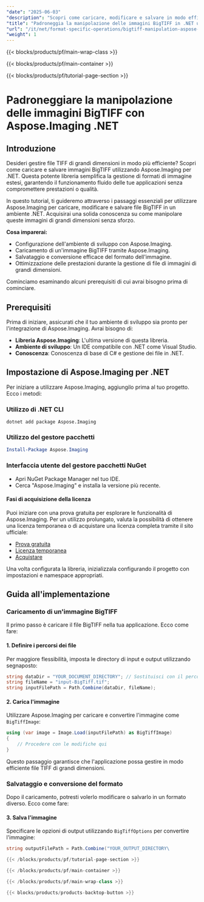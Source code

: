 ```yaml
---
"date": "2025-06-03"
"description": "Scopri come caricare, modificare e salvare in modo efficiente le immagini BigTIFF utilizzando Aspose.Imaging per .NET. Migliora le prestazioni della tua applicazione con la nostra guida passo passo."
"title": "Padroneggia la manipolazione delle immagini BigTIFF in .NET utilizzando Aspose.Imaging"
"url": "/it/net/format-specific-operations/bigtiff-manipulation-aspose-imaging-dotnet/"
"weight": 1
---
```


{{< blocks/products/pf/main-wrap-class >}}

{{< blocks/products/pf/main-container >}}

{{< blocks/products/pf/tutorial-page-section >}}
# Padroneggiare la manipolazione delle immagini BigTIFF con Aspose.Imaging .NET

## Introduzione

Desideri gestire file TIFF di grandi dimensioni in modo più efficiente? Scopri come caricare e salvare immagini BigTIFF utilizzando Aspose.Imaging per .NET. Questa potente libreria semplifica la gestione di formati di immagine estesi, garantendo il funzionamento fluido delle tue applicazioni senza compromettere prestazioni o qualità.

In questo tutorial, ti guideremo attraverso i passaggi essenziali per utilizzare Aspose.Imaging per caricare, modificare e salvare file BigTIFF in un ambiente .NET. Acquisirai una solida conoscenza su come manipolare queste immagini di grandi dimensioni senza sforzo.

**Cosa imparerai:**
- Configurazione dell'ambiente di sviluppo con Aspose.Imaging.
- Caricamento di un'immagine BigTIFF tramite Aspose.Imaging.
- Salvataggio e conversione efficace del formato dell'immagine.
- Ottimizzazione delle prestazioni durante la gestione di file di immagini di grandi dimensioni.

Cominciamo esaminando alcuni prerequisiti di cui avrai bisogno prima di cominciare.

## Prerequisiti

Prima di iniziare, assicurati che il tuo ambiente di sviluppo sia pronto per l'integrazione di Aspose.Imaging. Avrai bisogno di:
- **Libreria Aspose.Imaging**: L'ultima versione di questa libreria.
- **Ambiente di sviluppo**: Un IDE compatibile con .NET come Visual Studio.
- **Conoscenza**: Conoscenza di base di C# e gestione dei file in .NET.

## Impostazione di Aspose.Imaging per .NET

Per iniziare a utilizzare Aspose.Imaging, aggiungilo prima al tuo progetto. Ecco i metodi:

### Utilizzo di .NET CLI
```shell
dotnet add package Aspose.Imaging
```

### Utilizzo del gestore pacchetti
```powershell
Install-Package Aspose.Imaging
```

### Interfaccia utente del gestore pacchetti NuGet
- Apri NuGet Package Manager nel tuo IDE.
- Cerca "Aspose.Imaging" e installa la versione più recente.

#### Fasi di acquisizione della licenza
Puoi iniziare con una prova gratuita per esplorare le funzionalità di Aspose.Imaging. Per un utilizzo prolungato, valuta la possibilità di ottenere una licenza temporanea o di acquistare una licenza completa tramite il sito ufficiale:

- [Prova gratuita](https://releases.aspose.com/imaging/net/)
- [Licenza temporanea](https://purchase.aspose.com/temporary-license/)
- [Acquistare](https://purchase.aspose.com/buy)

Una volta configurata la libreria, inizializzala configurando il progetto con impostazioni e namespace appropriati.

## Guida all'implementazione

### Caricamento di un'immagine BigTIFF

Il primo passo è caricare il file BigTIFF nella tua applicazione. Ecco come fare:

#### 1. Definire i percorsi dei file
Per maggiore flessibilità, imposta le directory di input e output utilizzando segnaposto:
```csharp
string dataDir = "YOUR_DOCUMENT_DIRECTORY"; // Sostituisci con il percorso della directory del tuo documento
string fileName = "input-BigTiff.tif";
string inputFilePath = Path.Combine(dataDir, fileName);
```

#### 2. Carica l'immagine
Utilizzare Aspose.Imaging per caricare e convertire l'immagine come `BigTiffImage`:
```csharp
using (var image = Image.Load(inputFilePath) as BigTiffImage)
{
    // Procedere con le modifiche qui
}
```
Questo passaggio garantisce che l'applicazione possa gestire in modo efficiente file TIFF di grandi dimensioni.

### Salvataggio e conversione del formato

Dopo il caricamento, potresti volerlo modificare o salvarlo in un formato diverso. Ecco come fare:

#### 3. Salva l'immagine
Specificare le opzioni di output utilizzando `BigTiffOptions` per convertire l'immagine:
```csharp
string outputFilePath = Path.Combine("YOUR_OUTPUT_DIRECTORY\

{{< /blocks/products/pf/tutorial-page-section >}}

{{< /blocks/products/pf/main-container >}}

{{< /blocks/products/pf/main-wrap-class >}}

{{< blocks/products/products-backtop-button >}}